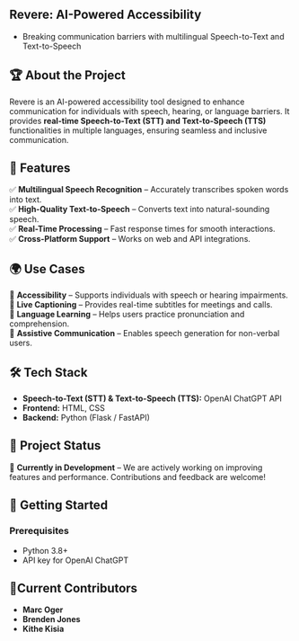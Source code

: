 ## Revere: AI-Powered Accessibility

-  Breaking communication barriers with multilingual Speech-to-Text and Text-to-Speech

## 🏆 About the Project  
Revere is an AI-powered accessibility tool designed to enhance communication for individuals with speech, hearing, or language barriers. It provides **real-time Speech-to-Text (STT) and Text-to-Speech (TTS)** functionalities in multiple languages, ensuring seamless and inclusive communication.  

## 🚀 Features  
✅ **Multilingual Speech Recognition** – Accurately transcribes spoken words into text.  
✅ **High-Quality Text-to-Speech** – Converts text into natural-sounding speech.  
✅ **Real-Time Processing** – Fast response times for smooth interactions.  
✅ **Cross-Platform Support** – Works on web and API integrations.  

## 🌍 Use Cases  
🔹 **Accessibility** – Supports individuals with speech or hearing impairments.  
🔹 **Live Captioning** – Provides real-time subtitles for meetings and calls.  
🔹 **Language Learning** – Helps users practice pronunciation and comprehension.  
🔹 **Assistive Communication** – Enables speech generation for non-verbal users.  

## 🛠️ Tech Stack  
- **Speech-to-Text (STT) & Text-to-Speech (TTS):** OpenAI ChatGPT API  
- **Frontend:** HTML, CSS  
- **Backend:** Python (Flask / FastAPI)  

## 🚧 Project Status  
🚧 **Currently in Development** – We are actively working on improving features and performance. Contributions and feedback are welcome!  

## 🏁 Getting Started  
### Prerequisites  
- Python 3.8+  
- API key for OpenAI ChatGPT  

## 🤝Current Contributors
-  **Marc Oger**
-  **Brenden Jones**
-  **Kithe Kisia**
